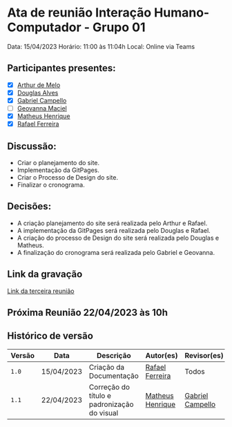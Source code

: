 # Ata de reunião Interação Humano-Computador - Grupo 01

Data: 15/04/2023
Horário: 11:00 às 11:04h
Local: Online via Teams

## Participantes presentes:

- [x] [Arthur de Melo](https://github.com/arthurmlv)
- [x] [Douglas Alves](https://github.com/dougAlvs)
- [x] [Gabriel Campello](https://github.com/G16C)
- [ ] [Geovanna Maciel](https://github.com/manuziny)
- [x] [Matheus Henrique](https://github.com/mathonaut)
- [x] [Rafael Ferreira](https://github.com/RafaelCLG0)

## Discussão:

- Criar o planejamento do site.
- Implementação da GitPages.
- Criar o Processo de Design do site.
- Finalizar o cronograma.

## Decisões:

- A criação planejamento do site será realizada pelo Arthur e Rafael.
- A implementação da GitPages será realizada pelo Douglas e Rafael.
- A criação do processo de Design do site será realizada pelo Douglas e Matheus.
- A finalização do cronograma será realizada pelo Gabriel e Geovanna.

## Link da gravação

[Link da terceira reunião](https://unbbr.sharepoint.com/:v:/s/REQeIHC-Grupo1/EZaZhvvBvp9BhRX3gwVg2swBFj_vrSZyyEWch3M99lYIXg?e=eeW8jp)

## Próxima Reunião 22/04/2023 às 10h

## Histórico de versão

| Versão |    Data    |                  Descrição                  |                    Autor(es)                     |                 Revisor(es)                 |
| ------ | ---------- | ------------------------------------------- | ------------------------------------------------ | ------------------------------------------- |
| `1.0`  | 15/04/2023 |           Criação da Documentação           | [Rafael Ferreira](https://github.com/RafaelCLG0) |                    Todos                    |
| `1.1`  | 22/04/2023 | Correção do título e padronização do visual | [Matheus Henrique](https://github.com/mathonaut) | [Gabriel Campello](https://github.com/G16C) |
